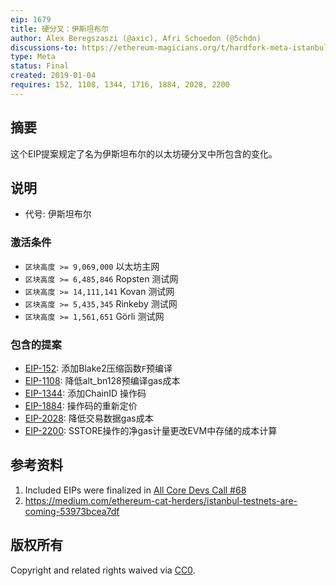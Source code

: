 ```yaml
---
eip: 1679
title: 硬分叉：伊斯坦布尔
author: Alex Beregszaszi (@axic), Afri Schoedon (@5chdn)
discussions-to: https://ethereum-magicians.org/t/hardfork-meta-istanbul-discussion/3207
type: Meta
status: Final
created: 2019-01-04
requires: 152, 1108, 1344, 1716, 1884, 2028, 2200
---
```


## 摘要

这个EIP提案规定了名为伊斯坦布尔的以太坊硬分叉中所包含的变化。

## 说明

- 代号: 伊斯坦布尔

### 激活条件
  - `区块高度 >= 9,069,000` 以太坊主网
  - `区块高度 >= 6,485,846` Ropsten 测试网
  - `区块高度 >= 14,111,141` Kovan 测试网
  - `区块高度 >= 5,435,345` Rinkeby 测试网
  - `区块高度 >= 1,561,651` Görli 测试网

### 包含的提案
  - [EIP-152](./eip-152.md): 添加Blake2压缩函数`F`预编译
  - [EIP-1108](./eip-1108.md): 降低alt_bn128预编译gas成本
  - [EIP-1344](./eip-1344.md): 添加ChainID 操作码
  - [EIP-1884](./eip-1884.md): 操作码的重新定价
  - [EIP-2028](./eip-2028.md): 降低交易数据gas成本
  - [EIP-2200](./eip-2200.md): SSTORE操作的净gas计量更改EVM中存储的成本计算

## 参考资料

1. Included EIPs were finalized in [All Core Devs Call #68](https://github.com/ethereum/pm/blob/master/All%20Core%20Devs%20Meetings/Meeting%2068.md)
2. https://medium.com/ethereum-cat-herders/istanbul-testnets-are-coming-53973bcea7df

## 版权所有​​​​​

Copyright and related rights waived via [CC0](https://creativecommons.org/publicdomain/zero/1.0/).
